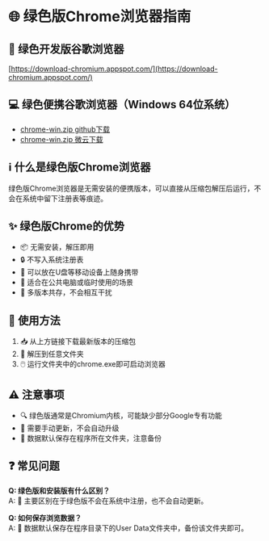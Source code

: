 # 🌐 绿色版Chrome浏览器指南

## 🚀 绿色开发版谷歌浏览器
[https://download-chromium.appspot.com/](https://download-chromium.appspot.com/)

## 💻 绿色便携谷歌浏览器（Windows 64位系统）
- [chrome-win.zip github下载](https://github.com/wxhzhwxhzh/sao/releases/download/1.4/chrome-win.zip)
- [chrome-win.zip 微云下载](https://share.weiyun.com/X1ICZuST)

## ℹ️ 什么是绿色版Chrome浏览器
绿色版Chrome浏览器是无需安装的便携版本，可以直接从压缩包解压后运行，不会在系统中留下注册表等痕迹。

## ✨ 绿色版Chrome的优势
- 📦 无需安装，解压即用
- 🔒 不写入系统注册表
- 📱 可以放在U盘等移动设备上随身携带
- 🏢 适合在公共电脑或临时使用的场景
- 🔄 多版本共存，不会相互干扰

## 📝 使用方法
1. 📥 从上方链接下载最新版本的压缩包
2. 📂 解压到任意文件夹
3. 🖱️ 运行文件夹中的chrome.exe即可启动浏览器

## ⚠️ 注意事项
- 🔍 绿色版通常是Chromium内核，可能缺少部分Google专有功能
- 🔄 需要手动更新，不会自动升级
- 💾 数据默认保存在程序所在文件夹，注意备份

## ❓ 常见问题
**Q: 绿色版和安装版有什么区别？**  
A: 🔄 主要区别在于绿色版不会在系统中注册，也不会自动更新。

**Q: 如何保存浏览数据？**  
A: 💾 数据默认保存在程序目录下的User Data文件夹中，备份该文件夹即可。